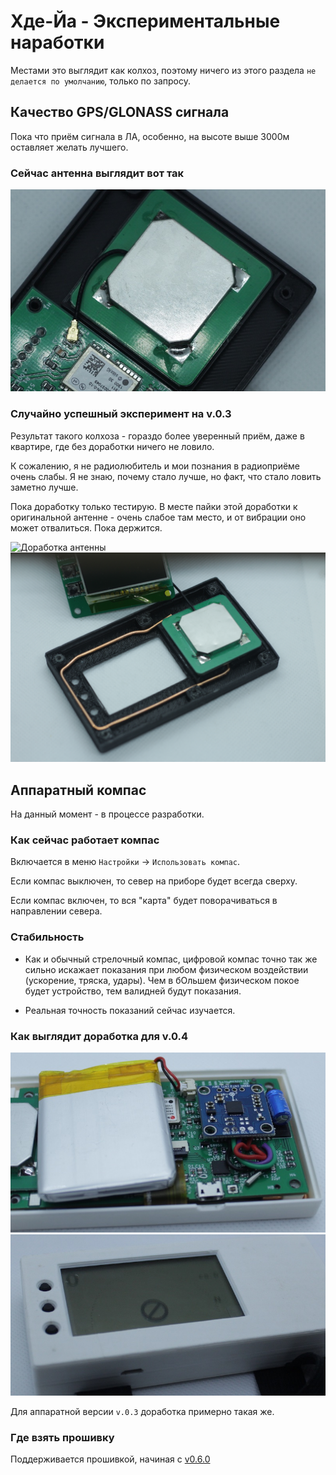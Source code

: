 # Хде-Йа - Экспериментальные наработки

Местами это выглядит как колхоз, поэтому ничего из этого раздела `не делается по умолчанию`, только по запросу.

## Качество GPS/GLONASS сигнала

Пока что приём сигнала в ЛА, особенно, на высоте выше 3000м оставляет желать лучшего.

### Сейчас антенна выглядит вот так

![](v0.3.ant.cur.jpg "Текущий вид антенны на v.0.3")

### Случайно успешный эксперимент на v.0.3

Результат такого колхоза - гораздо более уверенный приём, даже в квартире, где без доработки ничего не ловило.

К сожалению, я не радиолюбитель и мои познания в радиоприёме очень слабы. Я не знаю, почему стало лучше, но факт, что стало ловить заметно лучше.

Пока доработку только тестирую. В месте пайки этой доработки к оригинальной антенне - очень слабое там место, и от вибрации оно может отвалиться. Пока держится.

![](v0.3.ant.02.jpg "Доработка антенны")
![](v0.3.ant.01.jpg "Доработка антенны - вид в корпусе")

## Аппаратный компас

На данный момент - в процессе разработки.

### Как сейчас работает компас

Включается в меню `Настройки` -> `Использовать компас`.

Если компас выключен, то север на приборе будет всегда сверху.

Если компас включен, то вся "карта" будет поворачиваться в направлении севера.

### Стабильность

* Как и обычный стрелочный компас, цифровой компас точно так же сильно искажает показания
при любом физическом воздействии (ускорение, тряска, удары). Чем в бОльшем физическом покое будет устройство,
тем валидней будут показания.

* Реальная точность показаний сейчас изучается.

### Как выглядит доработка для v.0.4

![](v0.4.comp.01.jpg "Добавление компаса")
![](v0.4.comp.02.jpg "Добавление компаса")

Для аппаратной версии `v.0.3` доработка примерно такая же.

### Где взять прошивку

Поддерживается прошивкой, начиная с [v0.6.0](https://github.com/cliffanet/xdeya-altimeter/releases/tag/v0.6.0)

